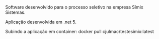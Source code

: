Software desenvolvido para o processo seletivo na empresa Símix Sistemas.

Aplicação desenvolvida em .net 5.

Subindo a aplicação em container:
docker pull cjulmac/testesimix:latest
